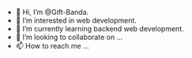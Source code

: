- 👋 Hi, I’m @Gift-Banda.
- 👀 I’m interested in web development.
- 🌱 I’m currently learning backend web development.
- 💞️ I’m looking to collaborate on ...
- 📫 How to reach me ...

<!---
Gift-Banda/Gift-Banda is a ✨ special ✨ repository because its `README.md` (this file) appears on your GitHub profile.
You can click the Preview link to take a look at your changes.
--->
